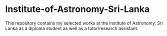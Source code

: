 # Institute-of-Astronomy-Sri-Lanka

This repository contains my selected works at the Institute of Astronomy, Sri Lanka as a diploma student as well as a tutor/research assistant.
